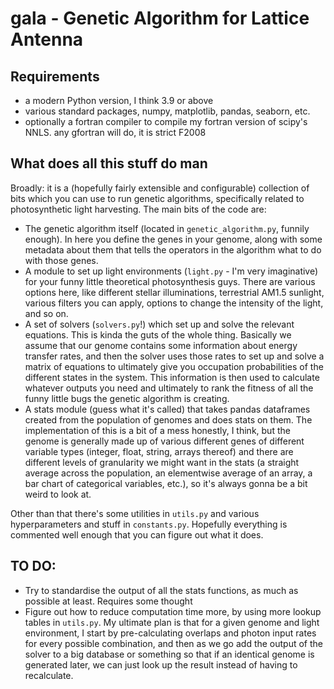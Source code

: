 # gala - Genetic Algorithm for Lattice Antenna

## Requirements

- a modern Python version, I think 3.9 or above
- various standard packages, numpy, matplotlib, pandas, seaborn, etc.
- optionally a fortran compiler to compile my fortran version of scipy's NNLS. any gfortran will do, it is strict F2008

## What does all this stuff do man

Broadly: it is a (hopefully fairly extensible and configurable) collection of bits which you can use to run genetic algorithms, specifically related to photosynthetic light harvesting.
The main bits of the code are:

- The genetic algorithm itself (located in `genetic_algorithm.py`, funnily enough). In here you define the genes in your genome, along with some metadata about them that tells the operators in the algorithm what to do with those genes.
- A module to set up light environments (`light.py` - I'm very imaginative) for your funny little theoretical photosynthesis guys. There are various options here, like different stellar illuminations, terrestrial AM1.5 sunlight, various filters you can apply, options to change the intensity of the light, and so on.
- A set of solvers (`solvers.py`!) which set up and solve the relevant equations. This is kinda the guts of the whole thing. Basically we assume that our genome contains some information about energy transfer rates, and then the solver uses those rates to set up and solve a matrix of equations to ultimately give you occupation probabilities of the different states in the system. This information is then used to calculate whatever outputs you need and ultimately to rank the fitness of all the funny little bugs the genetic algorithm is creating.
- A stats module (guess what it's called) that takes pandas dataframes created from the population of genomes and does stats on them. The implementation of this is a bit of a mess honestly, I think, but the genome is generally made up of various different genes of different variable types (integer, float, string, arrays thereof) and there are different levels of granularity we might want in the stats (a straight average across the population, an elementwise average of an array, a bar chart of categorical variables, etc.), so it's always gonna be a bit weird to look at.

Other than that there's some utilities in `utils.py` and various hyperparameters and stuff in `constants.py`. Hopefully everything is commented well enough that you can figure out what it does.

## TO DO:

- Try to standardise the output of all the stats functions, as much as possible at least. Requires some thought
- Figure out how to reduce computation time more, by using more lookup tables in `utils.py`. My ultimate plan is that for a given genome and light environment, I start by pre-calculating overlaps and photon input rates for every possible combination, and then as we go add the output of the solver to a big database or something so that if an identical genome is generated later, we can just look up the result instead of having to recalculate.

